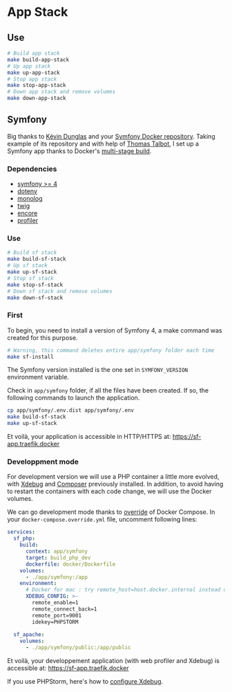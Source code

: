 # App Stack

## Use

```bash
# Build app stack
make build-app-stack
# Up app stack
make up-app-stack
# Stop app stack
make stop-app-stack
# Down app stack and remove volumes
make down-app-stack
```

## Symfony

Big thanks to [Kévin Dunglas](https://github.com/dunglas) and your [Symfony Docker repository](https://github.com/dunglas/symfony-docker).
Taking example of its repository and with help of [Thomas Talbot](https://github.com/Ioni14), I set up a Symfony app thanks to Docker's [multi-stage build](https://docs.docker.com/develop/develop-images/multistage-build/).

### Dependencies

- [symfony >= 4](https://symfony.com/doc/current/setup.html)
- [dotenv](https://symfony.com/doc/current/components/dotenv.html)
- [monolog](https://symfony.com/doc/current/logging.html)
- [twig](https://symfony.com/doc/current/templating.html)
- [encore](https://symfony.com/doc/current/frontend.html)
- [profiler](https://symfony.com/doc/current/profiler.html)

### Use

```bash
# Build sf stack
make build-sf-stack
# Up sf stack
make up-sf-stack
# Stop sf stack
make stop-sf-stack
# Down sf stack and remove volumes
make down-sf-stack
```

### First

To begin, you need to install a version of Symfony 4, a make command was created for this purpose.
```bash
# Warning, this command deletes entire app/symfony folder each time
make sf-install
```
The Symfony version installed is the one set in `SYMFONY_VERSION` environment variable.

Check in `app/symfony` folder, if all the files have been created. If so, the following commands to launch the application.
```bash
cp app/symfony/.env.dist app/symfony/.env
make build-sf-stack
make up-sf-stack
```

Et voilà, your application is accessible in HTTP/HTTPS at: https://sf-app.traefik.docker

### Developpment mode

For development version we will use a PHP container a little more evolved, with [Xdebug](https://xdebug.org/) and [Composer](https://getcomposer.org/) previously installed.
In addition, to avoid having to restart the containers with each code change, we will use the Docker volumes.

We can go development mode thanks to [override](https://docs.docker.com/compose/reference/overview/#specifying-multiple-compose-files) of Docker Compose. 
In your `docker-compose.override.yml` file, uncomment following lines:

```yaml
services:
  sf_php:
    build:
      context: app/symfony
      target: build_php_dev
      dockerfile: docker/Dockerfile
    volumes:
      - ./app/symfony:/app
    environment:
      # Docker for mac : try remote_host=host.docker.internal instead of remote_connect_back
      XDEBUG_CONFIG: >-
        remote_enable=1
        remote_connect_back=1
        remote_port=9001
        idekey=PHPSTORM
  
  sf_apache:
    volumes:
      - ./app/symfony/public:/app/public
```

Et voilà, your developpement application (with web profiler and Xdebug) is accessible at: https://sf-app.traefik.docker

If you use PHPStorm, here's how to [configure Xdebug](https://www.jetbrains.com/help/phpstorm/configuring-xdebug.html).

